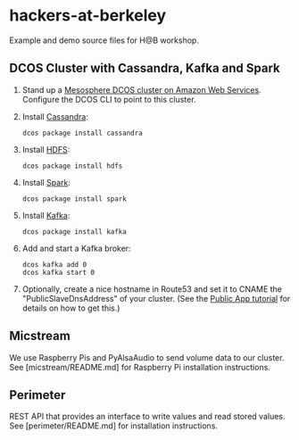 # hackers-at-berkeley
Example and demo source files for H@B workshop.


## DCOS Cluster with Cassandra, Kafka and Spark

1. Stand up a [Mesosphere DCOS cluster on Amazon Web Services](https://mesosphere.com/product/). Configure the DCOS CLI to point to this cluster.

2. Install [Cassandra](https://docs.mesosphere.com/services/cassandra/):

    `dcos package install cassandra`

3. Install [HDFS](https://docs.mesosphere.com/services/hdfs/):

    `dcos package install hdfs`

4. Install [Spark](https://docs.mesosphere.com/services/spark/):

    `dcos package install spark`

5. Install [Kafka](https://docs.mesosphere.com/services/kafka/):

    `dcos package install kafka`

6. Add and start a Kafka broker:

    ```
    dcos kafka add 0
    dcos kafka start 0
    ```

6. Optionally, create a nice hostname in Route53 and set it to CNAME the "PublicSlaveDnsAddress" of your cluster. (See the [Public App tutorial](https://docs.mesosphere.com/tutorials/publicapp/) for details on how to get this.)


## Micstream

We use Raspberry Pis and PyAlsaAudio to send volume data to our cluster. See [micstream/README.md] for Raspberry Pi installation instructions.

## Perimeter

REST API that provides an interface to write values and read stored values. See [perimeter/README.md] for installation instructions.

